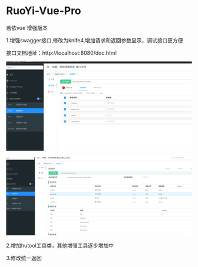 # RuoYi-Vue-Pro
若依vue 增强版本

1.增强swagger接口,修改为knife4,增加请求和返回参数显示，调试接口更方便

接口文档地址：http://localhost:8080/doc.html

 ![img.png](img.png)

![img_1.png](img_1.png)

2.增加hutool工具类，其他增强工具逐步增加中

3.修改统一返回
